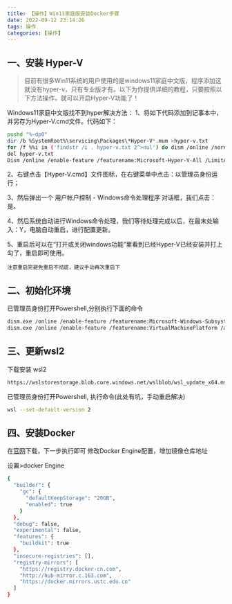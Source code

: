 ```yaml
---
title: 【操作】Win11家庭版安装Docker步骤
date: 2022-09-12 23:14:26
tags: 操作
categories: [操作]
---
```


## 一、安装 Hyper-V
>目前有很多Win11系统的用户使用的是windows11家庭中文版，程序添加这就没有hyper-v，只有专业版才有。以下为你提供详细的教程，只要按照以下方法操作，就可以开启Hyper-V功能了！

Windows11家庭中文版找不到hyper解决方法：
1、将如下代码添加到记事本中，并另存为Hyper-V.cmd文件。代码如下：
```bash
pushd "%~dp0"
dir /b %SystemRoot%\servicing\Packages\*Hyper-V*.mum >hyper-v.txt
for /f %%i in ('findstr /i . hyper-v.txt 2^>nul') do dism /online /norestart /add-package:"%SystemRoot%\servicing\Packages\%%i"
del hyper-v.txt
Dism /online /enable-feature /featurename:Microsoft-Hyper-V-All /LimitAccess /ALL
```

2、右键点击【Hyper-V.cmd】文件图标，在右键菜单中点击：以管理员身份运行；

3、然后弹出一个 用户帐户控制 - Windows命令处理程序 对话框，我们点击：是。

4、然后系统自动进行Windows命令处理，我们等待处理完成以后，在最末处输入：Y，电脑自动重启，进行配置更新。

5、重启后可以在“打开或关闭windows功能”里看到已经Hyper-V已经安装并打上勾了，重启即可使用。

`注意重启完避免重启不彻底，建议手动再次重启下`

## 二、初始化环境
已管理员身份打开Powershell,分别执行下面的命令
```bash
dism.exe /online /enable-feature /featurename:Microsoft-Windows-Subsystem-Linux /all /norestart
dism.exe /online /enable-feature /featurename:VirtualMachinePlatform /all /norestart
```

## 三、更新wsl2
下载安装 wsl2
```bash
https://wslstorestorage.blob.core.windows.net/wslblob/wsl_update_x64.msi
```
已管理员身份打开Powershell, 执行命令(此处有坑，手动重启解决)
```bash
wsl --set-default-version 2
```

## 四、安装Docker
在[官网](https://www.docker.com/get-started/)下载，下一步执行即可
修改Docker Engine配置，增加镜像仓库地址

设置>docker Engine

```bash
{
  "builder": {
    "gc": {
      "defaultKeepStorage": "20GB",
      "enabled": true
    }
  },
  "debug": false,
  "experimental": false,
  "features": {
    "buildkit": true
  },
  "insecure-registries": [],
  "registry-mirrors": [
    "https://registry.docker-cn.com",
    "http://hub-mirror.c.163.com",
    "https://docker.mirrors.ustc.edu.cn"
  ]
}
```




